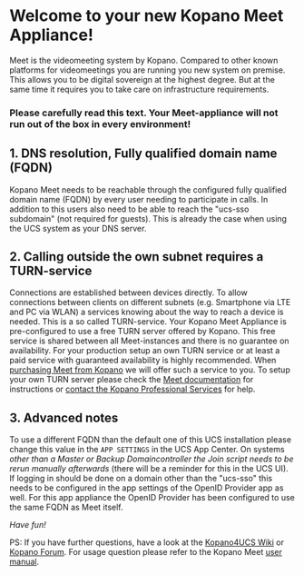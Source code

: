 # Welcome to your new Kopano Meet Appliance!

Meet is the videomeeting system by Kopano. Compared to other known platforms for videomeetings you are running you new system on premise. This allows you to be digital sovereign at the highest degree. But at the same time it requires you to take care on infrastructure requirements.

### Please carefully read this text. Your Meet-appliance will not run out of the box in every environment!

## 1. DNS resolution, Fully qualified domain name (FQDN)

Kopano Meet needs to be reachable through the configured fully qualified domain name (FQDN) by every user needing to participate in calls. In addition to this users also need to be able to reach the "ucs-sso subdomain" (not required for guests). This is already the case when using the UCS system as your DNS server.

## 2. Calling outside the own subnet requires a TURN-service

Connections are established between devices directly. To allow connections between clients on different subnets (e.g. Smartphone via LTE and PC via WLAN) a services knowing about the way to reach a device is needed. This is a so called TURN-service. Your Kopano Meet Appliance is pre-configured to use a free TURN server offered by Kopano. This free service is shared between all Meet-instances and there is no guarantee on availability. For your production setup an own TURN service or at least a paid service with guaranteed availability is highly recommended. When [purchasing Meet from Kopano](https://meet-app.io/trial-starter-package) we will offer such a service to you. To setup your own TURN server please check the [Meet documentation](https://documentation.kopano.io/kopano_meet_manual/) for instructions or [contact the Kopano Professional Services](https://kopano.com/support-info/) for help.

## 3. Advanced notes

To use a different FQDN than the default one of this UCS installation please change this value in the `APP SETTINGS` in the UCS App Center. On systems *other than a Master or Backup Domaincontroller the Join script needs to be rerun manually afterwards* (there will be a reminder for this in the UCS UI). If logging in should be done on a domain other than the "ucs-sso" this needs to be configured in the app settings of the OpenID Provider app as well. For this app appliance the OpenID Provider has been configured to use the same FQDN as Meet itself.

*Have fun!*

PS: If you have further questions, have a look at the [Kopano4UCS Wiki](https://wiki.z-hub.io/display/K4U/Documentation+-+Getting+Started) or [Kopano Forum](https://forum.kopano.io/). For usage question please refer to the Kopano Meet [user manual](https://documentation.kopano.io/kopano_meet_manual/user.html).
